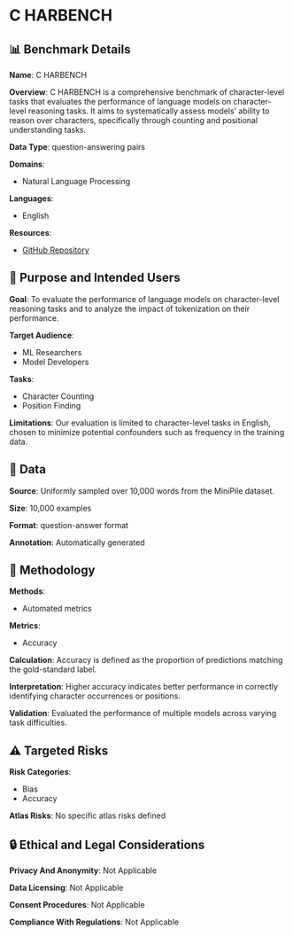 # C HARBENCH

## 📊 Benchmark Details

**Name**: C HARBENCH

**Overview**: C HARBENCH is a comprehensive benchmark of character-level tasks that evaluates the performance of language models on character-level reasoning tasks. It aims to systematically assess models’ ability to reason over characters, specifically through counting and positional understanding tasks.

**Data Type**: question-answering pairs

**Domains**:
- Natural Language Processing

**Languages**:
- English

**Resources**:
- [GitHub Repository](https://github.com/omriuz/CharBencharXiv:2508.02591v2)

## 🎯 Purpose and Intended Users

**Goal**: To evaluate the performance of language models on character-level reasoning tasks and to analyze the impact of tokenization on their performance.

**Target Audience**:
- ML Researchers
- Model Developers

**Tasks**:
- Character Counting
- Position Finding

**Limitations**: Our evaluation is limited to character-level tasks in English, chosen to minimize potential confounders such as frequency in the training data.

## 💾 Data

**Source**: Uniformly sampled over 10,000 words from the MiniPile dataset.

**Size**: 10,000 examples

**Format**: question-answer format

**Annotation**: Automatically generated

## 🔬 Methodology

**Methods**:
- Automated metrics

**Metrics**:
- Accuracy

**Calculation**: Accuracy is defined as the proportion of predictions matching the gold-standard label.

**Interpretation**: Higher accuracy indicates better performance in correctly identifying character occurrences or positions.

**Validation**: Evaluated the performance of multiple models across varying task difficulties.

## ⚠️ Targeted Risks

**Risk Categories**:
- Bias
- Accuracy

**Atlas Risks**:
No specific atlas risks defined

## 🔒 Ethical and Legal Considerations

**Privacy And Anonymity**: Not Applicable

**Data Licensing**: Not Applicable

**Consent Procedures**: Not Applicable

**Compliance With Regulations**: Not Applicable
